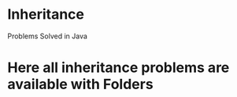 # Inheritance
Problems Solved in Java<br/>
<h1> Here all inheritance problems are available with Folders <h1/>
